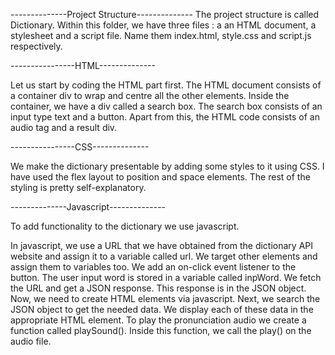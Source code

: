 --------------Project Structure--------------
The project structure is called Dictionary. Within this folder, we have three files :
a an HTML document, a stylesheet and a script file. Name them index.html, style.css and script.js respectively.
 
----------------HTML--------------

Let us start by coding the HTML part first.
The HTML document consists of a container div to wrap and centre all the other elements. Inside the container, we have a div called a search box. The search box consists of an input type text and a button. Apart from this, the HTML code consists of an audio tag and a result div.

----------------CSS--------------

We make the dictionary presentable by adding some styles to it using CSS. I have used the flex layout to position and space elements. The rest of the styling is pretty self-explanatory.


--------------Javascript--------------

To add functionality to the dictionary we use javascript.

In javascript, we use a URL that we have obtained from the dictionary API website and assign it to a variable called url. We target other elements and assign them to variables too.
We add an on-click event listener to the button. The user input word is stored in a variable called inpWord. We fetch the URL and get a JSON response. This response is in the JSON object. Now, we need to create HTML elements via javascript. Next, we search the JSON object to get the needed data. We display each of these data in the appropriate HTML element.
To play the pronunciation audio we create a function called playSound(). Inside this function, we call the play() on the audio file.